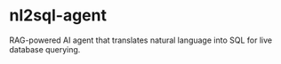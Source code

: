 # nl2sql-agent
RAG-powered AI agent that translates natural language into SQL for live database querying.
